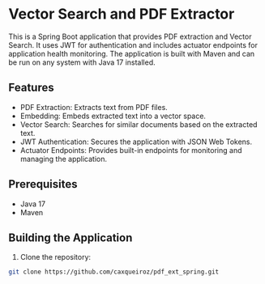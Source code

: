 # Vector Search and PDF Extractor

This is a Spring Boot application that provides PDF extraction and Vector Search. It uses JWT for authentication and
includes actuator endpoints for application health monitoring. The application is built with Maven and can be run on any
system with Java 17 installed.

## Features

- PDF Extraction: Extracts text from PDF files.
- Embedding: Embeds extracted text into a vector space.
- Vector Search: Searches for similar documents based on the extracted text.
- JWT Authentication: Secures the application with JSON Web Tokens.
- Actuator Endpoints: Provides built-in endpoints for monitoring and managing the application.

## Prerequisites

- Java 17
- Maven

## Building the Application

1. Clone the repository:

```bash
git clone https://github.com/caxqueiroz/pdf_ext_spring.git
